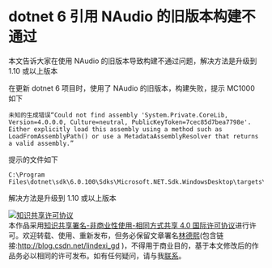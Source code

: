 
# dotnet 6 引用 NAudio 的旧版本构建不通过

本文告诉大家在使用 NAudio 的旧版本导致构建不通过问题，解决方法是升级到 1.10 或以上版本

<!--more-->


<!-- CreateTime:2021/12/6 19:43:07 -->

<!-- 发布 -->

在更新 dotnet 6 项目时，使用了 NAudio 的旧版本，构建失败，提示 MC1000 如下

```
未知的生成错误“Could not find assembly 'System.Private.CoreLib, Version=4.0.0.0, Culture=neutral, PublicKeyToken=7cec85d7bea7798e'. Either explicitly load this assembly using a method such as LoadFromAssemblyPath() or use a MetadataAssemblyResolver that returns a valid assembly.”
```

提示的文件如下

```
C:\Program Files\dotnet\sdk\6.0.100\Sdks\Microsoft.NET.Sdk.WindowsDesktop\targets\Microsoft.WinFX.targets
```

解决方法是升级到 1.10 或以上版本





<a rel="license" href="http://creativecommons.org/licenses/by-nc-sa/4.0/"><img alt="知识共享许可协议" style="border-width:0" src="https://licensebuttons.net/l/by-nc-sa/4.0/88x31.png" /></a><br />本作品采用<a rel="license" href="http://creativecommons.org/licenses/by-nc-sa/4.0/">知识共享署名-非商业性使用-相同方式共享 4.0 国际许可协议</a>进行许可。欢迎转载、使用、重新发布，但务必保留文章署名[林德熙](http://blog.csdn.net/lindexi_gd)(包含链接:http://blog.csdn.net/lindexi_gd )，不得用于商业目的，基于本文修改后的作品务必以相同的许可发布。如有任何疑问，请与我[联系](mailto:lindexi_gd@163.com)。